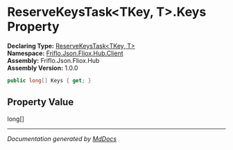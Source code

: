 ﻿<!--  
  <auto-generated>   
    The contents of this file were generated by a tool.  
    Changes to this file may be list if the file is regenerated  
  </auto-generated>   
-->

# ReserveKeysTask\<TKey, T\>.Keys Property

**Declaring Type:** [ReserveKeysTask\<TKey, T\>](../index.md)  
**Namespace:** [Friflo.Json.Fliox.Hub.Client](../../index.md)  
**Assembly:** Friflo.Json.Fliox.Hub  
**Assembly Version:** 1.0.0

```csharp
public long[] Keys { get; }
```

## Property Value

long\[\]

___

*Documentation generated by [MdDocs](https://github.com/ap0llo/mddocs)*
